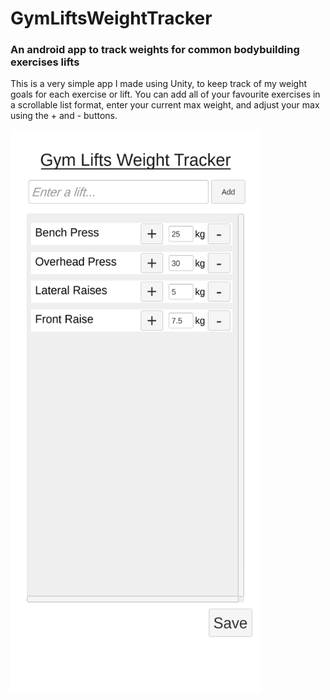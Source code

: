 # GymLiftsWeightTracker
<h3>An android app to track weights for common bodybuilding exercises lifts</h3>
<p>This is a very simple app I made using Unity, to keep track of my weight goals for each exercise or lift.
You can add all of your favourite exercises in a scrollable list format, enter your current max weight, and adjust your max using the + and - buttons.</p>
<img src="https://github.com/KaanSerin/GymLiftsWeightTracker/blob/master/Screenshot_2020-01-30-23-57-54-032_com.KnAGames.Gym.Lifts.Weight.Tracker.jpg?raw=true" width=400 height=900>
